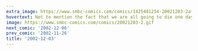 ```yaml
---
extra_image: https://www.smbc-comics.com/comics/1425481254-20021203-2after.png
hovertext: Not to mention the fact that we are all going to die one day and be forgotten.
image: https://www.smbc-comics.com/comics/20021203-2.gif
next_comic: '2002-12-06'
prev_comic: '2002-11-26'
title: '2002-12-03'
---
```


